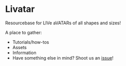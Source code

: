 # Livatar
Resourcebase for LIVe aVATARs of all shapes and sizes!

A place to gather:

* Tutorials/how-tos
* Assets
* Information
* Have something else in mind? Shoot us an [issue](https://github.com/Lithmariel/Livatar/issues)!

